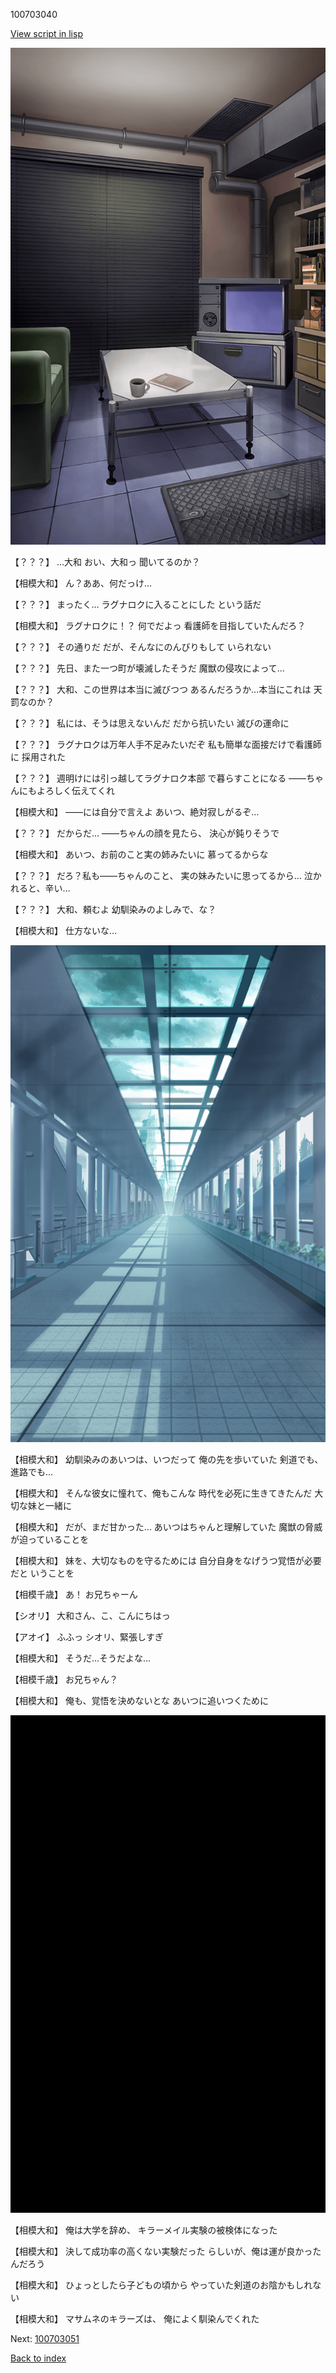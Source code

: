100703040

[View script in lisp](../scripts/100703040.txt)

![masamune_room.png](../images/backgrounds/masamune_room.png)

【？？？】
…大和
おい、大和っ
聞いてるのか？

【相模大和】
ん？ああ、何だっけ…

【？？？】
まったく…
ラグナロクに入ることにした
という話だ

【相模大和】
ラグナロクに！？
何でだよっ
看護師を目指していたんだろ？

【？？？】
その通りだ
だが、そんなにのんびりもして
いられない

【？？？】
先日、また一つ町が壊滅したそうだ
魔獣の侵攻によって…

【？？？】
大和、この世界は本当に滅びつつ
あるんだろうか…本当にこれは
天罰なのか？

【？？？】
私には、そうは思えないんだ
だから抗いたい
滅びの運命に

【？？？】
ラグナロクは万年人手不足みたいだぞ
私も簡単な面接だけで看護師に
採用された

【？？？】
週明けには引っ越してラグナロク本部
で暮らすことになる
――ちゃんにもよろしく伝えてくれ

【相模大和】
――には自分で言えよ
あいつ、絶対寂しがるぞ…

【？？？】
だからだ…
――ちゃんの顔を見たら、
決心が鈍りそうで

【相模大和】
あいつ、お前のこと実の姉みたいに
慕ってるからな

【？？？】
だろ？私も――ちゃんのこと、
実の妹みたいに思ってるから…
泣かれると、辛い…

【？？？】
大和、頼むよ
幼馴染みのよしみで、な？

【相模大和】
仕方ないな…

![upper_clean_floors.png](../images/backgrounds/upper_clean_floors.png)

【相模大和】
幼馴染みのあいつは、いつだって
俺の先を歩いていた
剣道でも、進路でも…

【相模大和】
そんな彼女に憧れて、俺もこんな
時代を必死に生きてきたんだ
大切な妹と一緒に

【相模大和】
だが、まだ甘かった…
あいつはちゃんと理解していた
魔獣の脅威が迫っていることを

【相模大和】
妹を、大切なものを守るためには
自分自身をなげうつ覚悟が必要だと
いうことを

【相模千歳】
あ！
お兄ちゃーん

【シオリ】
大和さん、こ、こんにちはっ

【アオイ】
ふふっ
シオリ、緊張しすぎ

【相模大和】
そうだ…そうだよな…

【相模千歳】
お兄ちゃん？

【相模大和】
俺も、覚悟を決めないとな
あいつに追いつくために

![bg_black.png](../images/backgrounds/bg_black.png)

【相模大和】
俺は大学を辞め、
キラーメイル実験の被検体になった

【相模大和】
決して成功率の高くない実験だった
らしいが、俺は運が良かったんだろう

【相模大和】
ひょっとしたら子どもの頃から
やっていた剣道のお陰かもしれない

【相模大和】
マサムネのキラーズは、
俺によく馴染んでくれた

Next: [100703051](100703051.md)

[Back to index](index.md)
